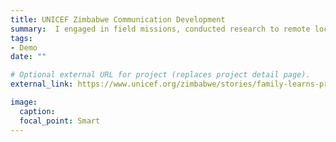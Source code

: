 ```yaml
---
title: UNICEF Zimbabwe Communication Development
summary:  I engaged in field missions, conducted research to remote locations to identify and seek possible solutions to social issues, such as malnutrition, the conflicts of regional belief and healthcare services, and the lack of education for early married women. Here is one of my reports.
tags:
- Demo
date: ""

# Optional external URL for project (replaces project detail page).
external_link: https://www.unicef.org/zimbabwe/stories/family-learns-protect-itself-cholera

image:
  caption: 
  focal_point: Smart
---
```

